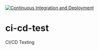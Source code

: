[![Continuous Integration and Deployment](https://github.com/xgrois/ci-cd-test/actions/workflows/ci-cd.yaml/badge.svg)](https://github.com/xgrois/ci-cd-test/actions/workflows/ci-cd.yaml)

# ci-cd-test
CI/CD Testing
